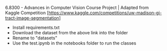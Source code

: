 6.8300 - Advances in Computer Vision Course Project | Adapted from Kaggle Competition [https://www.kaggle.com/competitions/uw-madison-gi-tract-image-segmentation]

- Install requirements.txt
- Download the dataset from the above link into the folder
- Rename to "datasets"
- Use the test.ipynb in the notebooks folder to run the classes


